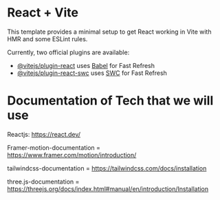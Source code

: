 # React + Vite

This template provides a minimal setup to get React working in Vite with HMR and some ESLint rules.

Currently, two official plugins are available:

- [@vitejs/plugin-react](https://github.com/vitejs/vite-plugin-react/blob/main/packages/plugin-react/README.md) uses [Babel](https://babeljs.io/) for Fast Refresh
- [@vitejs/plugin-react-swc](https://github.com/vitejs/vite-plugin-react-swc) uses [SWC](https://swc.rs/) for Fast Refresh


# Documentation of Tech that we will use 

Reactjs: https://react.dev/

Framer-motion-documentation = https://www.framer.com/motion/introduction/ 


tailwindcss-documentation = https://tailwindcss.com/docs/installation


three.js-documentation =  https://threejs.org/docs/index.html#manual/en/introduction/Installation
